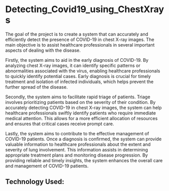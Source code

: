# Detecting_Covid19_using_ChestXrays
The goal of the project is to create a system that can accurately and efficiently detect the presence of COVID-19 in chest X-ray images. The main objective is to assist healthcare professionals in several important aspects of dealing with the disease.

Firstly, the system aims to aid in the early diagnosis of COVID-19. By analyzing chest X-ray images, it can identify specific patterns or abnormalities associated with the virus, enabling healthcare professionals to quickly identify potential cases. Early diagnosis is crucial for timely treatment and isolation of infected individuals, which helps prevent the further spread of the disease.

Secondly, the system aims to facilitate rapid triage of patients. Triage involves prioritizing patients based on the severity of their condition. By accurately detecting COVID-19 in chest X-ray images, the system can help healthcare professionals swiftly identify patients who require immediate medical attention. This allows for a more efficient allocation of resources and ensures that critical cases receive prompt care.

Lastly, the system aims to contribute to the effective management of COVID-19 patients. Once a diagnosis is confirmed, the system can provide valuable information to healthcare professionals about the extent and severity of lung involvement. This information assists in determining appropriate treatment plans and monitoring disease progression. By providing reliable and timely insights, the system enhances the overall care and management of COVID-19 patients.


## Technology Used:
